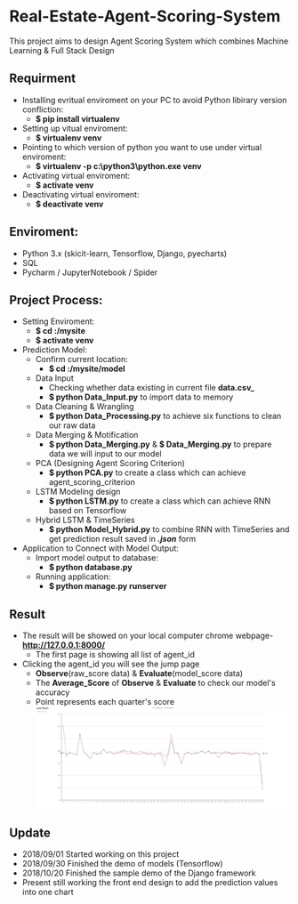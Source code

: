 # Real-Estate-Agent-Scoring-System
This project aims to design Agent Scoring System which combines Machine Learning & Full Stack Design

## Requirment
* Installing evritual enviroment on your PC to avoid Python libirary version confliction:
  * **$ pip install virtualenv**
* Setting up vitual enviroment:
  * **$ virtualenv venv**
* Pointing to which version of python you want to use under virtual enviroment:
  * **$ virtualenv -p c:\python3\python.exe venv**
* Activating virtual enviroment:
  * **$ activate venv**
* Deactivating virtual enviroment:
  * **$ deactivate venv**

## Enviroment:
* Python 3.x (skicit-learn, Tensorflow, Django, pyecharts)
* SQL
* Pycharm / JupyterNotebook / Spider

## Project Process:
* Setting Enviroment:
  * **$ cd :/mysite**
  * **$ activate venv**
* Prediction Model:
  * Confirm current location:
    * **$ cd :/mysite/model**
  * Data Input
    * Checking whether data existing in current file **data.csv_**
    * **$ python Data_Input.py** to import data to memory
  * Data Cleaning & Wrangling
    * **$ python Data_Processing.py** to achieve six functions to clean our raw data
  * Data Merging & Motification
    * **$ python Data_Merging.py** & **$ Data_Merging.py** to prepare data we will input to our model
  * PCA (Designing Agent Scoring Criterion)
    * **$ python PCA.py** to create a class which can achieve agent_scoring_criterion
  * LSTM Modeling design
    * **$ python LSTM.py** to create a class which can achieve RNN based on Tensorflow
  * Hybrid LSTM & TimeSeries
    * **$ python Model_Hybrid.py** to combine RNN with TimeSeries and get prediction result saved in **_.json_** form   
* Application to Connect with Model Output:
  * Import model output to database:
    * **$ python database.py**
  * Running application:
    * **$ python manage.py runserver**
    
## Result
* The result will be showed on your local computer chrome webpage-**http://127.0.0.1:8000/**
  * The first page is showing all list of agent_id
* Clicking the agent_id you will see the jump page
  * **Observe**(raw_score data) & **Evaluate**(model_score data)
  * The **Average_Score** of **Observe** & **Evaluate** to check our model's accuracy
  * Point represents each quarter's score
   ![Agent_id==2059](Agent_2059.png)
   
## Update
* 2018/09/01 Started working on this project
* 2018/09/30 Finished the demo of models (Tensorflow)
* 2018/10/20 Finished the sample demo of the Django framework
* Present still working the front end design to add the prediction values into one chart
